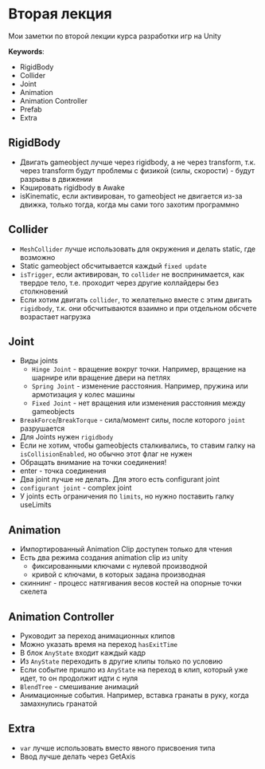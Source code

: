 # Вторая лекция

Мои заметки по второй лекции курса разработки игр на Unity

__Keywords__:

- RigidBody
- Collider
- Joint
- Animation
- Animation Controller
- Prefab
- Extra

## RigidBody

- Двигать gameobject лучше через rigidbody, а не через transform, т.к. через transform будут проблемы с физикой (силы, скорости) - будут разрывы в движении
- Кэшировать rigidbody в Awake
- isKinematic, если активирован, то gameobject не двигается из-за движка, только тогда, когда мы сами того захотим программно

## Collider

- `MeshCollider` лучше использовать для окружения и делать static, где возможно
- Static gameobject обсчитывается каждый `fixed update`
- `isTrigger`, если активирован, то `collider` не воспринимается, как твердое тело, т.е. проходит через другие коллайдеры без столкновений
- Если хотим двигать `collider`, то желательно вместе с этим двигать `rigidbody`, т.к. они обсчитываются взаимно и при отдельном обсчете возрастает нагрузка

## Joint

- Виды joints
    - `Hinge Joint` - вращение вокруг точки. Например, вращение на шарнире или вращение двери на петлях
    - `Spring Joint` - изменение расстояния. Например, пружина или армотизация у колес машины
    - `Fixed Joint` - нет вращения или изменения расстояния между gameobjects
- `BreakForce`/`BreakTorque` - сила/момент силы, после которого `joint` разрушается
- Для Joints нужен `rigidbody`
- Если не хотим, чтобы gameobjects сталкивались, то ставим галку на `isCollisionEnabled`, но обычно этот флаг не нужен
- Обращать внимание на точки соединения!
- enter - точка соединения
- Два joint лучше не делать. Для этого есть configurant joint
- `configurant joint` - complex joint
- У joints есть ограничения по `limits`, но нужно поставить галку useLimits

## Animation

- Импортированный Animation Clip доступен только для чтения
- Есть два режима создания animation clip из unity
    - фиксированными ключами с нулевой производной
    - кривой с ключами, в которых задана производная
- скиннинг - процесс натягивания весов костей на опорные точки скелета

## Animation Controller

- Руководит за переход анимационных клипов
- Можно указать время на переход `hasExitTime`
- В блок `AnyState` входит каждый кадр
- Из `AnyState` переходить в другие клипы только по условию
- Если событие пришло из `AnyState` на переход в клип, который уже идет, то он продолжит идти с нуля
- `BlendTree` - смешивание анимаций
- Анимационные события. Например, вставка гранаты в руку, когда замахнулись гранатой

## Extra

- `var` лучше использовать вместо явного присвоения типа
- Ввод лучше делать через GetAxis